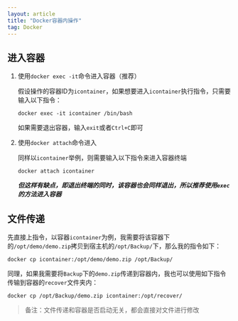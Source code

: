 ```yaml
---
layout: article
title: "Docker容器内操作"
tag: Docker
---
```


## 进入容器

1. 使用`docker exec -it`命令进入容器（推荐）

   假设操作的容器ID为`icontainer`，如果想要进入`icontainer`执行指令，只需要输入以下指令：

   ```shell
   docker exec -it icontainer /bin/bash
   ```

   如果需要退出容器，输入`exit`或者`Ctrl+C`即可

2. 使用`docker attach`命令进入

   同样以`icontainer`举例，则需要输入以下指令来进入容器终端

   ```shell
   docker attach icontainer
   ```

   ***但这样有缺点，即退出终端的同时，该容器也会同样退出，所以推荐使用`exec`的方法进入容器***

## 文件传递

​    先直接上指令，以容器`icontainer`为例，我需要将该容器下的`/opt/demo/demo.zip`拷贝到宿主机的`/opt/Backup/`下，那么我的指令如下：

```shell
docker cp icontainer:/opt/demo/demo.zip /opt/Backup/
```

​    同理，如果我需要将`Backup`下的`demo.zip`传递到容器内，我也可以使用如下指令传输到容器的`recover`文件夹内：

```shell
docker cp /opt/Backup/demo.zip icontainer:/opt/recover/
```

>备注：文件传递和容器是否启动无关，都会直接对文件进行修改
